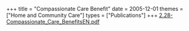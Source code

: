 +++
title = "Compassionate Care Benefit"
date = 2005-12-01
themes = ["Home and Community Care"]
types = ["Publications"]
+++
[2.28-Compassionate\_Care\_BenefitsEN.pdf](/files/2.28-Compassionate_Care_BenefitsEN.pdf)

